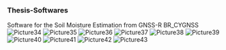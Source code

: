 ### Thesis-Softwares
Software for the Soil Moisture Estimation from GNSS-R
BR_CYGNSS![Picture34](https://user-images.githubusercontent.com/95474585/208244859-0bc65774-0261-4a65-b29b-00c6176a1856.PNG)
![Picture35](https://user-images.githubusercontent.com/95474585/208244894-7558d83b-85d8-48a1-8e9a-d6b820013009.PNG)
![Picture36](https://user-images.githubusercontent.com/95474585/208244896-2d91355c-8b87-4b2b-9a51-451da2c52528.PNG)
![Picture37](https://user-images.githubusercontent.com/95474585/208244897-a457fb19-88b2-4ba5-b678-6447086a554c.PNG)
![Picture38](https://user-images.githubusercontent.com/95474585/208244899-6b50c7ef-db8b-4eda-93cc-e5b233e1a7b5.PNG)
![Picture39](https://user-images.githubusercontent.com/95474585/208244908-28754a8d-ecb8-46f7-a813-746c53d27fb6.PNG)
![Picture40](https://user-images.githubusercontent.com/95474585/208244909-c08b5d32-8c65-4a1c-a4fe-cb50319b254f.PNG)
![Picture41](https://user-images.githubusercontent.com/95474585/208244910-cb692d0b-3c78-4449-9108-5f71f9d48db2.PNG)
![Picture42](https://user-images.githubusercontent.com/95474585/208244911-dfffdb65-431c-4283-b1dd-3e1d0c0b14da.PNG)
![Picture43](https://user-images.githubusercontent.com/95474585/208244914-8f869b15-5a42-4860-9c99-0eeb7a563de9.PNG)

